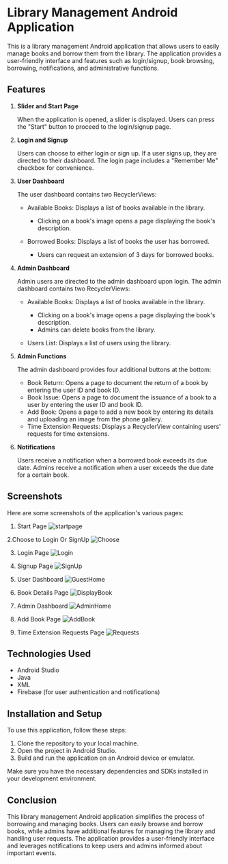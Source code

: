 # Library Management Android Application

This is a library management Android application that allows users to easily manage books and borrow them from the library. The application provides a user-friendly interface and features such as login/signup, book browsing, borrowing, notifications, and administrative functions.

## Features

1. **Slider and Start Page**

   When the application is opened, a slider is displayed.
   Users can press the "Start" button to proceed to the login/signup page.

2. **Login and Signup**

   Users can choose to either login or sign up.
   If a user signs up, they are directed to their dashboard.
   The login page includes a "Remember Me" checkbox for convenience.

3. **User Dashboard**

   The user dashboard contains two RecyclerViews:

   - Available Books: Displays a list of books available in the library.
     - Clicking on a book's image opens a page displaying the book's description.

   - Borrowed Books: Displays a list of books the user has borrowed.
     - Users can request an extension of 3 days for borrowed books.

4. **Admin Dashboard**

   Admin users are directed to the admin dashboard upon login.
   The admin dashboard contains two RecyclerViews:

   - Available Books: Displays a list of books available in the library.
     - Clicking on a book's image opens a page displaying the book's description.
     - Admins can delete books from the library.

   - Users List: Displays a list of users using the library.

5. **Admin Functions**

   The admin dashboard provides four additional buttons at the bottom:

   - Book Return: Opens a page to document the return of a book by entering the user ID and book ID.
   - Book Issue: Opens a page to document the issuance of a book to a user by entering the user ID and book ID.
   - Add Book: Opens a page to add a new book by entering its details and uploading an image from the phone gallery.
   - Time Extension Requests: Displays a RecyclerView containing users' requests for time extensions.

6. **Notifications**

   Users receive a notification when a borrowed book exceeds its due date.
   Admins receive a notification when a user exceeds the due date for a certain book.

## Screenshots

Here are some screenshots of the application's various pages:

1. Start Page
   ![startpage](https://github.com/NadaKhaledMazen/Library_Management_Application/assets/105931027/dbe82cbc-a56a-417b-bc4b-eea63de9e78d)

   
2.Choose to Login Or SignUp 
   ![Choose](https://github.com/NadaKhaledMazen/Library_Management_Application/assets/105931027/c7c22392-492b-47e5-b6d9-306846acd0ed)


3. Login Page
    ![Login](https://github.com/NadaKhaledMazen/Library_Management_Application/assets/105931027/3c5d8c75-cf89-4599-ac18-3dc8b9f4c429)


4. Signup Page
   ![SignUp](https://github.com/NadaKhaledMazen/Library_Management_Application/assets/105931027/cda32355-b3d1-464d-9aea-e6475b4357ed)

5. User Dashboard
   ![GuestHome](https://github.com/NadaKhaledMazen/Library_Management_Application/assets/105931027/b6e55fd2-eb62-47ff-a41b-c56b693233da)


6. Book Details Page
     ![DisplayBook](https://github.com/NadaKhaledMazen/Library_Management_Application/assets/105931027/973792b9-ac09-4415-9e59-9ab092319e25)


7. Admin Dashboard
    ![AdminHome](https://github.com/NadaKhaledMazen/Library_Management_Application/assets/105931027/c596650f-c8cd-4ce5-9357-3d255d23dcbb)


8. Add Book Page
    ![AddBook](https://github.com/NadaKhaledMazen/Library_Management_Application/assets/105931027/22d23976-5497-47ac-a4a0-9979c4a2cd59)

9. Time Extension Requests Page
    ![Requests](https://github.com/NadaKhaledMazen/Library_Management_Application/assets/105931027/46ff5ff9-52a9-4669-9fc3-9a76b781b07a)

## Technologies Used

- Android Studio
- Java
- XML
- Firebase (for user authentication and notifications)

## Installation and Setup

To use this application, follow these steps:

1. Clone the repository to your local machine.
2. Open the project in Android Studio.
3. Build and run the application on an Android device or emulator.

Make sure you have the necessary dependencies and SDKs installed in your development environment.

## Conclusion

This library management Android application simplifies the process of borrowing and managing books. Users can easily browse and borrow books, while admins have additional features for managing the library and handling user requests. The application provides a user-friendly interface and leverages notifications to keep users and admins informed about important events.

